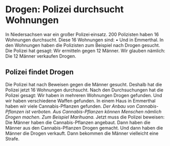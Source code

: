 # Drogen: Polizei durchsucht Wohnungen

In Niedersachsen war ein großer Polizei·einsatz. 200 Polizisten haben 16 Wohnungen durchsucht. Diese 16 Wohnungen sind: • Und in Emmerthal. In den Wohnungen haben die Polizisten zum Beispiel nach Drogen gesucht. Die Polizei hat gesagt: Wir ermitteln gegen 12 Männer. Wir glauben nämlich: Die 12 Männer verkaufen Drogen. 

## Polizei findet Drogen
Die Polizei hat nach Beweisen gegen die Männer gesucht. Deshalb hat die Polizei jetzt 16 Wohnungen durchsucht. Nach den Durchsuchungen hat die Polizei gesagt: Wir haben in mehreren Wohnungen Drogen gefunden. Und wir haben verschiedene Waffen gefunden. In einem Haus in Emmerthal haben wir viele Cannabis-Pflanzen gefunden. 
*Der Anbau von Cannabis-Pflanzen ist verboten.* 
*Aus Cannabis-Pflanzen können Menschen nämlich Drogen machen.* 
*Zum Beispiel Marihuana.* 
Jetzt muss die Polizei beweisen: Die Männer haben die Cannabis-Pflanzen angebaut. Dann haben die Männer aus den Cannabis-Pflanzen Drogen gemacht. Und dann haben die Männer die Drogen verkauft. Dann bekommen die Männer vielleicht eine Strafe. 
